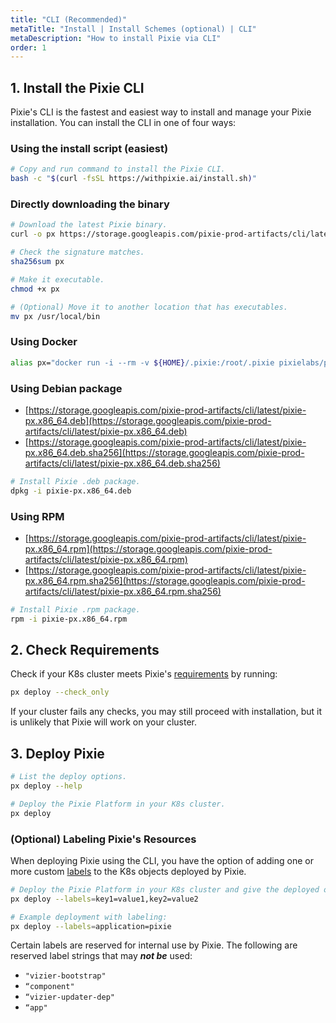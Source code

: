 ```yaml
---
title: "CLI (Recommended)"
metaTitle: "Install | Install Schemes (optional) | CLI"
metaDescription: "How to install Pixie via CLI"
order: 1
---
```


## 1. Install the Pixie CLI

Pixie's CLI is the fastest and easiest way to install and manage your Pixie installation. You can install the CLI in one of four ways:

### Using the install script (easiest)

``` bash
# Copy and run command to install the Pixie CLI.
bash -c "$(curl -fsSL https://withpixie.ai/install.sh)"
```

### Directly downloading the binary

``` bash
# Download the latest Pixie binary.
curl -o px https://storage.googleapis.com/pixie-prod-artifacts/cli/latest/cli_darwin_amd64

# Check the signature matches.
sha256sum px

# Make it executable.
chmod +x px

# (Optional) Move it to another location that has executables.
mv px /usr/local/bin
```

### Using Docker

``` bash
alias px="docker run -i --rm -v ${HOME}/.pixie:/root/.pixie pixielabs/px"
```

### Using Debian package

- [https://storage.googleapis.com/pixie-prod-artifacts/cli/latest/pixie-px.x86_64.deb](https://storage.googleapis.com/pixie-prod-artifacts/cli/latest/pixie-px.x86_64.deb)
- [https://storage.googleapis.com/pixie-prod-artifacts/cli/latest/pixie-px.x86_64.deb.sha256](https://storage.googleapis.com/pixie-prod-artifacts/cli/latest/pixie-px.x86_64.deb.sha256)

``` bash
# Install Pixie .deb package.
dpkg -i pixie-px.x86_64.deb
```

### Using RPM

- [https://storage.googleapis.com/pixie-prod-artifacts/cli/latest/pixie-px.x86_64.rpm](https://storage.googleapis.com/pixie-prod-artifacts/cli/latest/pixie-px.x86_64.rpm)
- [https://storage.googleapis.com/pixie-prod-artifacts/cli/latest/pixie-px.x86_64.rpm.sha256](https://storage.googleapis.com/pixie-prod-artifacts/cli/latest/pixie-px.x86_64.rpm.sha256)

``` bash
# Install Pixie .rpm package.
rpm -i pixie-px.x86_64.rpm
```

## 2. Check Requirements
Check if your K8s cluster meets Pixie's [requirements](/installing-pixie/requirements) by running:
```bash
px deploy --check_only
```
If your cluster fails any checks, you may still proceed with installation, but it is unlikely that Pixie will work on your cluster.


## 3. Deploy Pixie

``` bash
# List the deploy options.
px deploy --help

# Deploy the Pixie Platform in your K8s cluster.
px deploy
```

### (Optional) Labeling Pixie's Resources

When deploying Pixie using the CLI, you have the option of adding one or more custom [labels](https://kubernetes.io/docs/concepts/overview/working-with-objects/labels/) to the K8s objects deployed by Pixie.

``` bash
# Deploy the Pixie Platform in your K8s cluster and give the deployed objects label(s)
px deploy --labels=key1=value1,key2=value2

# Example deployment with labeling:
px deploy --labels=application=pixie
```

Certain labels are reserved for internal use by Pixie. The following are reserved label strings that may _**not be**_ used:
- `"vizier-bootstrap"`
- `“component"`
- `“vizier-updater-dep"`
- `“app"`
